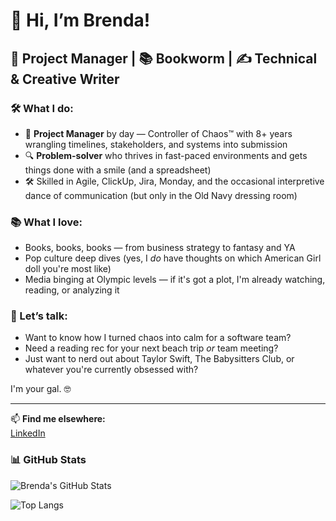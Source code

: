 # 👋 Hi, I’m Brenda!

## 🧠 Project Manager | 📚 Bookworm | ✍️ Technical & Creative Writer  

### 🛠 What I do:
- 🧩 **Project Manager** by day — Controller of Chaos™ with 8+ years wrangling timelines, stakeholders, and systems into submission
- 🔍 **Problem-solver** who thrives in fast-paced environments and gets things done with a smile (and a spreadsheet)
- 🛠 Skilled in Agile, ClickUp, Jira, Monday, and the occasional interpretive dance of communication (but only in the Old Navy dressing room)

### 📚 What I love:
- Books, books, books — from business strategy to fantasy and YA 
- Pop culture deep dives (yes, I *do* have thoughts on which American Girl doll you're most like)
- Media binging at Olympic levels — if it's got a plot, I'm already watching, reading, or analyzing it

### 💬 Let’s talk:
- Want to know how I turned chaos into calm for a software team?
- Need a reading rec for your next beach trip *or* team meeting?
- Just want to nerd out about Taylor Swift, The Babysitters Club, or whatever you're currently obsessed with?

I'm your gal. 🤓

---

📫 **Find me elsewhere:**  
[LinkedIn](https://www.linkedin.com/in/brenda-daun/)   

<!-- This is a comment and will not show up in the rendered Markdown -->

### 📊 GitHub Stats

![Brenda's GitHub Stats](https://github-readme-stats.vercel.app/api?username=your-github-username&show_icons=true&theme=radical)

![Top Langs](https://github-readme-stats.vercel.app/api/top-langs/?username=your-github-username&layout=compact&theme=radical)
